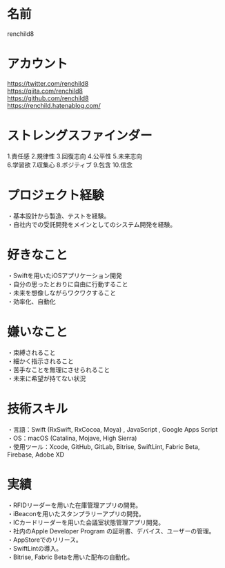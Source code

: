 
# 名前
renchild8


# アカウント
https://twitter.com/renchild8  
https://qiita.com/renchild8  
https://github.com/renchild8  
https://renchild.hatenablog.com/  


# ストレングスファインダー
1.責任感 2.規律性 3.回復志向 4.公平性 5.未来志向  
6.学習欲 7.収集心 8.ポジティブ 9.包含 10.信念  


# プロジェクト経験
・基本設計から製造、テストを経験。  
・自社内での受託開発をメインとしてのシステム開発を経験。  


# 好きなこと
・Swiftを用いたiOSアプリケーション開発  
・自分の思ったとおりに自由に行動すること  
・未来を想像しながらワクワクすること  
・効率化、自動化  


# 嫌いなこと
・束縛されること  
・細かく指示されること  
・苦手なことを無理にさせられること  
・未来に希望が持てない状況  


# 技術スキル
・言語：Swift (RxSwift, RxCocoa, Moya) , JavaScript , Google Apps Script  
・OS：macOS (Catalina, Mojave, High Sierra)  
・使用ツール：Xcode, GitHub, GitLab, Bitrise, SwiftLint, Fabric Beta, Firebase, Adobe XD  


# 実績
・RFIDリーダーを用いた在庫管理アプリの開発。  
・iBeaconを用いたスタンプラリーアプリの開発。  
・ICカードリーダーを用いた会議室状態管理アプリ開発。  
・社内のApple Developer Program の証明書、デバイス、ユーザーの管理。  
・AppStoreでのリリース。  
・SwiftLintの導入。  
・Bitrise, Fabric Betaを用いた配布の自動化。  

